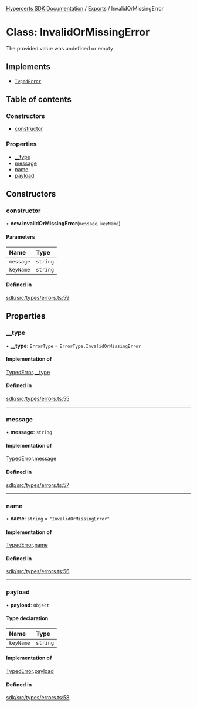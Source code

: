 [Hypercerts SDK Documentation](../README.md) / [Exports](../modules.md) / InvalidOrMissingError

# Class: InvalidOrMissingError

The provided value was undefined or empty

## Implements

- [`TypedError`](../interfaces/TypedError.md)

## Table of contents

### Constructors

- [constructor](InvalidOrMissingError.md#constructor)

### Properties

- [\_\_type](InvalidOrMissingError.md#__type)
- [message](InvalidOrMissingError.md#message)
- [name](InvalidOrMissingError.md#name)
- [payload](InvalidOrMissingError.md#payload)

## Constructors

### constructor

• **new InvalidOrMissingError**(`message`, `keyName`)

#### Parameters

| Name      | Type     |
| :-------- | :------- |
| `message` | `string` |
| `keyName` | `string` |

#### Defined in

[sdk/src/types/errors.ts:59](https://github.com/Network-Goods/hypercerts/blob/e1b6279/sdk/src/types/errors.ts#L59)

## Properties

### \_\_type

• **\_\_type**: `ErrorType` = `ErrorType.InvalidOrMissingError`

#### Implementation of

[TypedError](../interfaces/TypedError.md).[\_\_type](../interfaces/TypedError.md#__type)

#### Defined in

[sdk/src/types/errors.ts:55](https://github.com/Network-Goods/hypercerts/blob/e1b6279/sdk/src/types/errors.ts#L55)

---

### message

• **message**: `string`

#### Implementation of

[TypedError](../interfaces/TypedError.md).[message](../interfaces/TypedError.md#message)

#### Defined in

[sdk/src/types/errors.ts:57](https://github.com/Network-Goods/hypercerts/blob/e1b6279/sdk/src/types/errors.ts#L57)

---

### name

• **name**: `string` = `"InvalidOrMissingError"`

#### Implementation of

[TypedError](../interfaces/TypedError.md).[name](../interfaces/TypedError.md#name)

#### Defined in

[sdk/src/types/errors.ts:56](https://github.com/Network-Goods/hypercerts/blob/e1b6279/sdk/src/types/errors.ts#L56)

---

### payload

• **payload**: `Object`

#### Type declaration

| Name      | Type     |
| :-------- | :------- |
| `keyName` | `string` |

#### Implementation of

[TypedError](../interfaces/TypedError.md).[payload](../interfaces/TypedError.md#payload)

#### Defined in

[sdk/src/types/errors.ts:58](https://github.com/Network-Goods/hypercerts/blob/e1b6279/sdk/src/types/errors.ts#L58)
